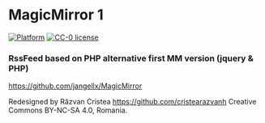 # MagicMirror 1

[![Platform](https://img.shields.io/badge/platform-MagicMirror1-informational)](https://github.com/cristearazvanh/MagicMirror1)
[![CC-0 license](https://img.shields.io/badge/License-CC--4.0-blue.svg)](https://creativecommons.org/licenses/by-nd/4.0)

### RssFeed based on PHP alternative first MM version (jquery & PHP)

https://github.com/jangellx/MagicMirror

Redesigned by Răzvan Cristea https://github.com/cristearazvanh Creative Commons BY-NC-SA 4.0, Romania.